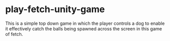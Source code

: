 # play-fetch-unity-game
This is a simple top down game in which the player controls a dog to enable it effectively catch the balls being spawned across the screen in this game of fetch.

